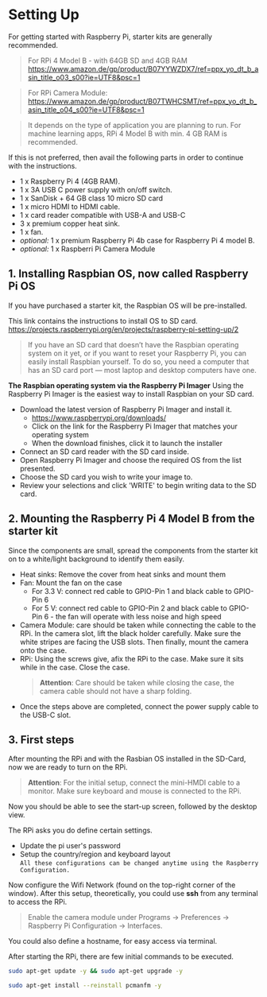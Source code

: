 # Setting Up

For getting started with Raspberry Pi, starter kits are generally recommended.

> For RPi 4 Model B - with 64GB SD and 4GB RAM
> https://www.amazon.de/gp/product/B07YYWZDX7/ref=ppx_yo_dt_b_asin_title_o03_s00?ie=UTF8&psc=1

> For RPi Camera Module: 
> https://www.amazon.de/gp/product/B07TWHCSMT/ref=ppx_yo_dt_b_asin_title_o04_s00?ie=UTF8&psc=1

> It depends on the type of application you are planning to run. For machine learning apps, RPi 4 Model B with min. 4 GB RAM is recommended.

If this is not preferred, then avail the following parts in order to continue with the instructions.

- 1 x Raspberry Pi 4 (4GB RAM).
- 1 x 3A USB C power supply with on/off switch.
- 1 x SanDisk + 64 GB class 10 micro SD card
- 1 x micro HDMI to HDMI cable.
- 1 x card reader compatible with USB-A and USB-C
- 3 x premium copper heat sink.
- 1 x fan.
- _optional:_ 1 x premium Raspberry Pi 4b case for Raspberry Pi 4 model B.
- _optional:_ 1 x Raspberri Pi Camera Module

## 1. Installing Raspbian OS, now called **Raspberry Pi OS**

If you have purchased a starter kit, the Raspbian OS will be pre-installed.

This link contains the instructions to install OS to SD card. https://projects.raspberrypi.org/en/projects/raspberry-pi-setting-up/2

> If you have an SD card that doesn’t have the Raspbian operating system on it yet, or if you want to reset your Raspberry Pi, you can easily install Raspbian yourself. To do so, you need a computer that has an SD card port — most laptop and desktop computers have one.

**The Raspbian operating system via the Raspberry Pi Imager**
Using the Raspberry Pi Imager is the easiest way to install Raspbian on your SD card.

- Download the latest version of Raspberry Pi Imager and install it.
  - https://www.raspberrypi.org/downloads/
  - Click on the link for the Raspberry Pi Imager that matches your operating system
  - When the download finishes, click it to launch the installer
- Connect an SD card reader with the SD card inside.
- Open Raspberry Pi Imager and choose the required OS from the list presented.
- Choose the SD card you wish to write your image to.
- Review your selections and click 'WRITE' to begin writing data to the SD card.

## 2. Mounting the Raspberry Pi 4 Model B from the starter kit

Since the components are small, spread the components from the starter kit on to a white/light background to identify them easily.

- Heat sinks: Remove the cover from heat sinks and mount them
- Fan: Mount the fan on the case
  - For 3.3 V: connect red cable to GPIO-Pin 1 and black cable to GPIO-Pin 6
  - For 5 V: connect red cable to GPIO-Pin 2 and black cable to GPIO-Pin 6 - the fan will operate with less noise and high speed
- Camera Module: care should be taken while connecting the cable to the RPi. In the camera slot, lift the black holder carefully. Make sure the white stripes are facing the USB slots. Then finally, mount the camera onto the case.
- RPi: Using the screws give, afix the RPi to the case. Make sure it sits while in the case. Close the case.
  > **Attention**: Care should be taken while closing the case, the camera cable should not have a sharp folding.
- Once the steps above are completed, connect the power supply cable to the USB-C slot.

## 3. First steps

After mounting the RPi and with the Rasbian OS installed in the SD-Card, now we are ready to turn on the RPi.

> **Attention**: For the initial setup, connect the mini-HMDI cable to a monitor. Make sure keyboard and mouse is connected to the RPi.

Now you should be able to see the start-up screen, followed by the desktop view.

The RPi asks you do define certain settings.

- Update the pi user's password
- Setup the country/region and keyboard layout <br>
  `All these configurations can be changed anytime using the Raspberry Configuration.`

Now configure the Wifi Network (found on the top-right corner of the window). After this setup, theoretically, you could use **ssh** from any terminal to access the RPi.

> Enable the camera module under Programs -> Preferences -> Raspberry Pi Configuration -> Interfaces.

You could also define a hostname, for easy access via terminal.

After starting the RPi, there are few initial commands to be executed. 

```bash
sudo apt-get update -y && sudo apt-get upgrade -y

sudo apt-get install --reinstall pcmanfm -y 
```` 